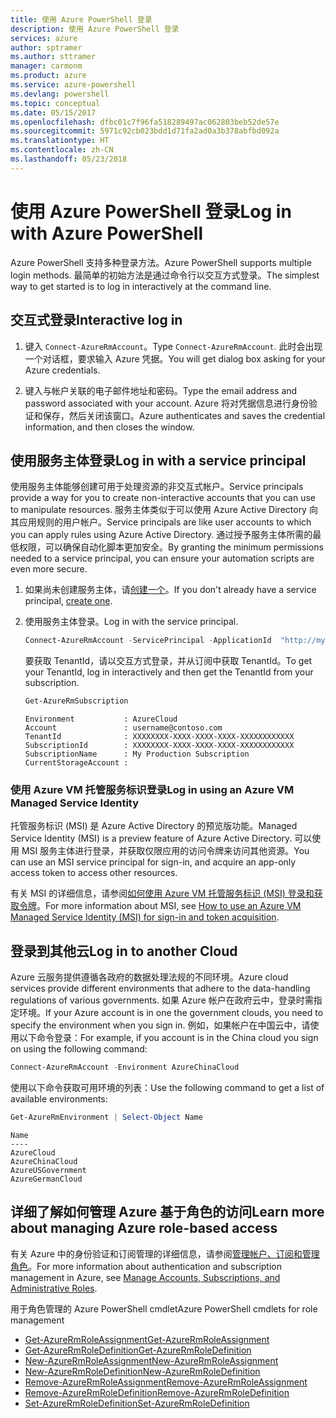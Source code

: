 ```yaml
---
title: 使用 Azure PowerShell 登录
description: 使用 Azure PowerShell 登录
services: azure
author: sptramer
ms.author: sttramer
manager: carmonm
ms.product: azure
ms.service: azure-powershell
ms.devlang: powershell
ms.topic: conceptual
ms.date: 05/15/2017
ms.openlocfilehash: dfbc01c7f96fa518289497ac062803beb52de57e
ms.sourcegitcommit: 5971c92cb023bdd1d71fa2ad0a3b378abfbd092a
ms.translationtype: HT
ms.contentlocale: zh-CN
ms.lasthandoff: 05/23/2018
---
```

# <a name="log-in-with-azure-powershell"></a><span data-ttu-id="bccb2-103">使用 Azure PowerShell 登录</span><span class="sxs-lookup"><span data-stu-id="bccb2-103">Log in with Azure PowerShell</span></span>

<span data-ttu-id="bccb2-104">Azure PowerShell 支持多种登录方法。</span><span class="sxs-lookup"><span data-stu-id="bccb2-104">Azure PowerShell supports multiple login methods.</span></span> <span data-ttu-id="bccb2-105">最简单的初始方法是通过命令行以交互方式登录。</span><span class="sxs-lookup"><span data-stu-id="bccb2-105">The simplest way to get started is to log in interactively at the command line.</span></span>

## <a name="interactive-log-in"></a><span data-ttu-id="bccb2-106">交互式登录</span><span class="sxs-lookup"><span data-stu-id="bccb2-106">Interactive log in</span></span>

1. <span data-ttu-id="bccb2-107">键入 `Connect-AzureRmAccount`。</span><span class="sxs-lookup"><span data-stu-id="bccb2-107">Type `Connect-AzureRmAccount`.</span></span> <span data-ttu-id="bccb2-108">此时会出现一个对话框，要求输入 Azure 凭据。</span><span class="sxs-lookup"><span data-stu-id="bccb2-108">You will get dialog box asking for your Azure credentials.</span></span>

2. <span data-ttu-id="bccb2-109">键入与帐户关联的电子邮件地址和密码。</span><span class="sxs-lookup"><span data-stu-id="bccb2-109">Type the email address and password associated with your account.</span></span> <span data-ttu-id="bccb2-110">Azure 将对凭据信息进行身份验证和保存，然后关闭该窗口。</span><span class="sxs-lookup"><span data-stu-id="bccb2-110">Azure authenticates and saves the credential information, and then closes the window.</span></span>

## <a name="log-in-with-a-service-principal"></a><span data-ttu-id="bccb2-111">使用服务主体登录</span><span class="sxs-lookup"><span data-stu-id="bccb2-111">Log in with a service principal</span></span>

<span data-ttu-id="bccb2-112">使用服务主体能够创建可用于处理资源的非交互式帐户。</span><span class="sxs-lookup"><span data-stu-id="bccb2-112">Service principals provide a way for you to create non-interactive accounts that you can use to manipulate resources.</span></span> <span data-ttu-id="bccb2-113">服务主体类似于可以使用 Azure Active Directory 向其应用规则的用户帐户。</span><span class="sxs-lookup"><span data-stu-id="bccb2-113">Service principals are like user accounts to which you can apply rules using Azure Active Directory.</span></span> <span data-ttu-id="bccb2-114">通过授予服务主体所需的最低权限，可以确保自动化脚本更加安全。</span><span class="sxs-lookup"><span data-stu-id="bccb2-114">By granting the minimum permissions needed to a service principal, you can ensure your automation scripts are even more secure.</span></span>

1. <span data-ttu-id="bccb2-115">如果尚未创建服务主体，请[创建一个](create-azure-service-principal-azureps.md)。</span><span class="sxs-lookup"><span data-stu-id="bccb2-115">If you don't already have a service principal, [create one](create-azure-service-principal-azureps.md).</span></span>

2. <span data-ttu-id="bccb2-116">使用服务主体登录。</span><span class="sxs-lookup"><span data-stu-id="bccb2-116">Log in with the service principal.</span></span>

    ```powershell
    Connect-AzureRmAccount -ServicePrincipal -ApplicationId  "http://my-app" -Credential $pscredential -TenantId $tenantid
    ```

    <span data-ttu-id="bccb2-117">要获取 TenantId，请以交互方式登录，并从订阅中获取 TenantId。</span><span class="sxs-lookup"><span data-stu-id="bccb2-117">To get your TenantId, log in interactively and then get the TenantId from your subscription.</span></span>

    ```powershell
    Get-AzureRmSubscription
    ```

    ```
    Environment           : AzureCloud
    Account               : username@contoso.com
    TenantId              : XXXXXXXX-XXXX-XXXX-XXXX-XXXXXXXXXXXX
    SubscriptionId        : XXXXXXXX-XXXX-XXXX-XXXX-XXXXXXXXXXXX
    SubscriptionName      : My Production Subscription
    CurrentStorageAccount :
    ```

### <a name="log-in-using-an-azure-vm-managed-service-identity"></a><span data-ttu-id="bccb2-118">使用 Azure VM 托管服务标识登录</span><span class="sxs-lookup"><span data-stu-id="bccb2-118">Log in using an Azure VM Managed Service Identity</span></span>

<span data-ttu-id="bccb2-119">托管服务标识 (MSI) 是 Azure Active Directory 的预览版功能。</span><span class="sxs-lookup"><span data-stu-id="bccb2-119">Managed Service Identity (MSI) is a preview feature of Azure Active Directory.</span></span> <span data-ttu-id="bccb2-120">可以使用 MSI 服务主体进行登录，并获取仅限应用的访问令牌来访问其他资源。</span><span class="sxs-lookup"><span data-stu-id="bccb2-120">You can use an MSI service principal for sign-in, and acquire an app-only access token to access other resources.</span></span>

<span data-ttu-id="bccb2-121">有关 MSI 的详细信息，请参阅[如何使用 Azure VM 托管服务标识 (MSI) 登录和获取令牌](/azure/active-directory/msi-how-to-get-access-token-using-msi)。</span><span class="sxs-lookup"><span data-stu-id="bccb2-121">For more information about MSI, see [How to use an Azure VM Managed Service Identity (MSI) for sign-in and token acquisition](/azure/active-directory/msi-how-to-get-access-token-using-msi).</span></span>

## <a name="log-in-to-another-cloud"></a><span data-ttu-id="bccb2-122">登录到其他云</span><span class="sxs-lookup"><span data-stu-id="bccb2-122">Log in to another Cloud</span></span>

<span data-ttu-id="bccb2-123">Azure 云服务提供遵循各政府的数据处理法规的不同环境。</span><span class="sxs-lookup"><span data-stu-id="bccb2-123">Azure cloud services provide different environments that adhere to the data-handling regulations of various governments.</span></span> <span data-ttu-id="bccb2-124">如果 Azure 帐户在政府云中，登录时需指定环境。</span><span class="sxs-lookup"><span data-stu-id="bccb2-124">If your Azure account is in one the government clouds, you need to specify the environment when you sign in.</span></span> <span data-ttu-id="bccb2-125">例如，如果帐户在中国云中，请使用以下命令登录：</span><span class="sxs-lookup"><span data-stu-id="bccb2-125">For example, if you account is in the China cloud you sign on using the following command:</span></span>

```powershell
Connect-AzureRmAccount -Environment AzureChinaCloud
```

<span data-ttu-id="bccb2-126">使用以下命令获取可用环境的列表：</span><span class="sxs-lookup"><span data-stu-id="bccb2-126">Use the following command to get a list of available environments:</span></span>

```powershell
Get-AzureRmEnvironment | Select-Object Name
```

```
Name
----
AzureCloud
AzureChinaCloud
AzureUSGovernment
AzureGermanCloud
```

## <a name="learn-more-about-managing-azure-role-based-access"></a><span data-ttu-id="bccb2-127">详细了解如何管理 Azure 基于角色的访问</span><span class="sxs-lookup"><span data-stu-id="bccb2-127">Learn more about managing Azure role-based access</span></span>

<span data-ttu-id="bccb2-128">有关 Azure 中的身份验证和订阅管理的详细信息，请参阅[管理帐户、订阅和管理角色](/azure/active-directory/role-based-access-control-configure)。</span><span class="sxs-lookup"><span data-stu-id="bccb2-128">For more information about authentication and subscription management in Azure, see [Manage Accounts, Subscriptions, and Administrative Roles](/azure/active-directory/role-based-access-control-configure).</span></span>

<span data-ttu-id="bccb2-129">用于角色管理的 Azure PowerShell cmdlet</span><span class="sxs-lookup"><span data-stu-id="bccb2-129">Azure PowerShell cmdlets for role management</span></span>

* [<span data-ttu-id="bccb2-130">Get-AzureRmRoleAssignment</span><span class="sxs-lookup"><span data-stu-id="bccb2-130">Get-AzureRmRoleAssignment</span></span>](/powershell/module/AzureRM.Resources/Get-AzureRmRoleAssignment)
* [<span data-ttu-id="bccb2-131">Get-AzureRmRoleDefinition</span><span class="sxs-lookup"><span data-stu-id="bccb2-131">Get-AzureRmRoleDefinition</span></span>](/powershell/module/AzureRM.Resources/Get-AzureRmRoleDefinition)
* [<span data-ttu-id="bccb2-132">New-AzureRmRoleAssignment</span><span class="sxs-lookup"><span data-stu-id="bccb2-132">New-AzureRmRoleAssignment</span></span>](/powershell/module/AzureRM.Resources/New-AzureRmRoleAssignment)
* [<span data-ttu-id="bccb2-133">New-AzureRmRoleDefinition</span><span class="sxs-lookup"><span data-stu-id="bccb2-133">New-AzureRmRoleDefinition</span></span>](/powershell/module/AzureRM.Resources/New-AzureRmRoleDefinition)
* [<span data-ttu-id="bccb2-134">Remove-AzureRmRoleAssignment</span><span class="sxs-lookup"><span data-stu-id="bccb2-134">Remove-AzureRmRoleAssignment</span></span>](/powershell/module/AzureRM.Resources/Remove-AzureRmRoleAssignment)
* [<span data-ttu-id="bccb2-135">Remove-AzureRmRoleDefinition</span><span class="sxs-lookup"><span data-stu-id="bccb2-135">Remove-AzureRmRoleDefinition</span></span>](/powershell/module/AzureRM.Resources/Remove-AzureRmRoleDefinition)
* [<span data-ttu-id="bccb2-136">Set-AzureRmRoleDefinition</span><span class="sxs-lookup"><span data-stu-id="bccb2-136">Set-AzureRmRoleDefinition</span></span>](/powershell/moduel/AzureRM.Resources/Set-AzureRmRoleDefinition)
